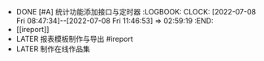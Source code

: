 - DONE [#A] 统计功能添加接口与定时器
  :LOGBOOK:
  CLOCK: [2022-07-08 Fri 08:47:34]--[2022-07-08 Fri 11:46:53] =>  02:59:19
  :END:
- [[ireport]]
- LATER 报表模板制作与导出 #ireport
- LATER 制作在线作品集